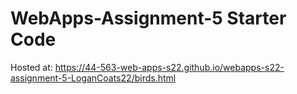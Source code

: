 # WebApps-Assignment-5 Starter Code

Hosted at: <https://44-563-web-apps-s22.github.io/webapps-s22-assignment-5-LoganCoats22/birds.html>
